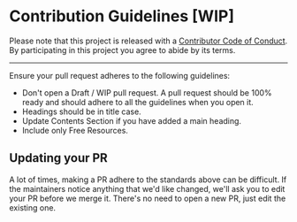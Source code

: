 # Contribution Guidelines [WIP]

Please note that this project is released with a
[Contributor Code of Conduct](code-of-conduct.md). By participating in this
project you agree to abide by its terms.

---

Ensure your pull request adheres to the following guidelines:

- Don't open a Draft / WIP pull request. A pull request should be 100% ready and should adhere to all the guidelines when you open it.
- Headings should be in title case.
- Update Contents Section if you have added a main heading.
- Include only Free Resources.


## Updating your PR

A lot of times, making a PR adhere to the standards above can be difficult.
If the maintainers notice anything that we'd like changed, we'll ask you to
edit your PR before we merge it. There's no need to open a new PR, just edit
the existing one.
